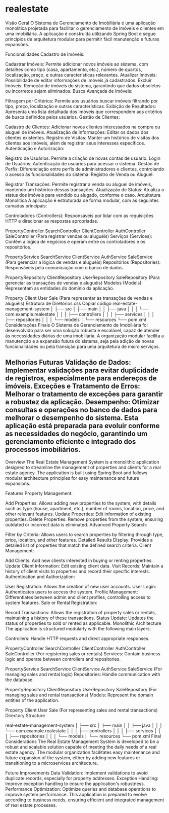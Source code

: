 # realestate
Visão Geral
O Sistema de Gerenciamento de Imobiliária é uma aplicação monolítica projetada para facilitar o gerenciamento de imóveis e clientes em uma imobiliária. A aplicação é construída utilizando Spring Boot e segue princípios de arquitetura modular para permitir fácil manutenção e futuras expansões.

Funcionalidades
Cadastro de Imóveis:

Cadastrar Imóveis: Permite adicionar novos imóveis ao sistema, com detalhes como tipo (casa, apartamento, etc.), número de quartos, localização, preço, e outras características relevantes.
Atualizar Imóveis: Possibilidade de editar informações de imóveis já cadastrados.
Excluir Imóveis: Remoção de imóveis do sistema, garantindo que dados obsoletos ou incorretos sejam eliminados.
Busca Avançada de Imóveis:

Filtragem por Critérios: Permite aos usuários buscar imóveis filtrando por tipo, preço, localização e outras características.
Exibição de Resultados: Apresenta uma lista detalhada dos imóveis que correspondem aos critérios de busca definidos pelos usuários.
Gestão de Clientes:

Cadastro de Clientes: Adicionar novos clientes interessados na compra ou aluguel de imóveis.
Atualização de Informações: Editar os dados dos clientes existentes.
Registro de Visitas: Manter um histórico de visitas dos clientes aos imóveis, além de registrar seus interesses específicos.
Autenticação e Autorização:

Registro de Usuários: Permite a criação de novas contas de usuário.
Login de Usuários: Autenticação de usuários para acessar o sistema.
Gestão de Perfis: Diferenciação entre perfis de administradores e clientes, controlando o acesso às funcionalidades do sistema.
Registro de Venda ou Aluguel:

Registrar Transações: Permite registrar a venda ou aluguel de imóveis, mantendo um histórico dessas transações.
Atualização de Status: Atualiza o status dos imóveis para vendido ou alugado, conforme o caso.
Arquitetura Monolítica
A aplicação é estruturada de forma modular, com as seguintes camadas principais:

Controladores (Controllers): Responsáveis por lidar com as requisições HTTP e direcionar as respostas apropriadas.

PropertyController
SearchController
ClientController
AuthController
SaleController (Para registrar vendas ou aluguéis)
Serviços (Services): Contêm a lógica de negócios e operam entre os controladores e os repositórios.

PropertyService
SearchService
ClientService
AuthService
SaleService (Para gerenciar a lógica de vendas e aluguéis)
Repositórios (Repositories): Responsáveis pela comunicação com o banco de dados.

PropertyRepository
ClientRepository
UserRepository
SaleRepository (Para gerenciar as transações de vendas e aluguéis)
Modelos (Models): Representam as entidades do domínio da aplicação.

Property
Client
User
Sale (Para representar as transações de vendas e aluguéis)
Estrutura de Diretórios
css
Copiar código
real-estate-management-system
│
├── src
│   ├── main
│   │   ├── java
│   │   │   └── com.example.realestate
│   │   │       ├── controllers
│   │   │       ├── services
│   │   │       ├── repositories
│   │   │       └── models
│   └── resources
└── pom.xml
Considerações Finais
O Sistema de Gerenciamento de Imobiliária foi desenvolvido para ser uma solução robusta e escalável, capaz de atender às necessidades diárias de uma imobiliária. A organização modular facilita a manutenção e a expansão futura do sistema, seja pela adição de novas funcionalidades ou pela transição para uma arquitetura de micro serviços.

Melhorias Futuras
Validação de Dados: Implementar validações para evitar duplicidade de registros, especialmente para endereços de imóveis.
Exceções e Tratamento de Erros: Melhorar o tratamento de exceções para garantir a robustez da aplicação.
Desempenho: Otimizar consultas e operações no banco de dados para melhorar o desempenho do sistema.
Esta aplicação está preparada para evoluir conforme as necessidades do negócio, garantindo um gerenciamento eficiente e integrado dos processos imobiliários.
-----------------------------------------------------------------------------------------------------------------------------------------


Overview
The Real Estate Management System is a monolithic application designed to streamline the management of properties and clients for a real estate agency. The application is built using Spring Boot and follows modular architecture principles for easy maintenance and future expansions.

Features
Property Management:

Add Properties: Allows adding new properties to the system, with details such as type (house, apartment, etc.), number of rooms, location, price, and other relevant features.
Update Properties: Edit information of existing properties.
Delete Properties: Remove properties from the system, ensuring outdated or incorrect data is eliminated.
Advanced Property Search:

Filter by Criteria: Allows users to search properties by filtering through type, price, location, and other features.
Detailed Results Display: Provides a detailed list of properties that match the defined search criteria.
Client Management:

Add Clients: Add new clients interested in buying or renting properties.
Update Client Information: Edit existing client data.
Visit Records: Maintain a history of client visits to properties and record their specific interests.
Authentication and Authorization:

User Registration: Allows the creation of new user accounts.
User Login: Authenticates users to access the system.
Profile Management: Differentiates between admin and client profiles, controlling access to system features.
Sale or Rental Registration:

Record Transactions: Allows the registration of property sales or rentals, maintaining a history of these transactions.
Status Update: Updates the status of properties to sold or rented as applicable.
Monolithic Architecture
The application is structured modularly with the following main layers:

Controllers: Handle HTTP requests and direct appropriate responses.

PropertyController
SearchController
ClientController
AuthController
SaleController (For registering sales or rentals)
Services: Contain business logic and operate between controllers and repositories.

PropertyService
SearchService
ClientService
AuthService
SaleService (For managing sales and rental logic)
Repositories: Handle communication with the database.

PropertyRepository
ClientRepository
UserRepository
SaleRepository (For managing sales and rental transactions)
Models: Represent the domain entities of the application.

Property
Client
User
Sale (For representing sales and rental transactions)
Directory Structure

real-estate-management-system
│
├── src
│   ├── main
│   │   ├── java
│   │   │   └── com.example.realestate
│   │   │       ├── controllers
│   │   │       ├── services
│   │   │       ├── repositories
│   │   │       └── models
│   └── resources
└── pom.xml
Final Considerations
The Real Estate Management System is developed to be a robust and scalable solution capable of meeting the daily needs of a real estate agency. The modular organization facilitates easy maintenance and future expansion of the system, either by adding new features or transitioning to a microservices architecture.

Future Improvements
Data Validation: Implement validations to avoid duplicate records, especially for property addresses.
Exception Handling: Improve exception handling to ensure the application's robustness.
Performance Optimization: Optimize queries and database operations to improve system performance.
This application is prepared to evolve according to business needs, ensuring efficient and integrated management of real estate processes.
